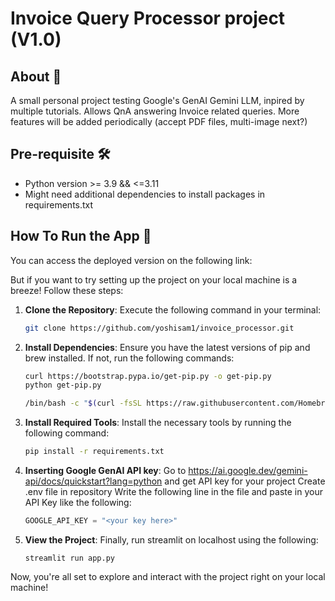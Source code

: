 # Invoice Query Processor project (V1.0)
## About 🌟
A small personal project testing Google's GenAI Gemini LLM, inpired by multiple tutorials.
Allows QnA answering Invoice related queries.
More features will be added periodically (accept PDF files, multi-image next?)

## Pre-requisite 🛠️
+ Python version >= 3.9 && <=3.11
+ Might need additional dependencies to install packages in requirements.txt

## How To Run the App 🚀
You can access the deployed version on the following link:
<Not Yet Deployed>

But if you want to try setting up the project on your local machine is a breeze! Follow these steps:

1. **Clone the Repository**: 
Execute the following command in your terminal:
    ```bash
    git clone https://github.com/yoshisam1/invoice_processor.git
    ```

2. **Install Dependencies**:
Ensure you have the latest versions of pip and brew installed. If not, run the following commands:
    
    ```bash
    curl https://bootstrap.pypa.io/get-pip.py -o get-pip.py
    python get-pip.py
    ```
    ```bash
    /bin/bash -c "$(curl -fsSL https://raw.githubusercontent.com/Homebrew/install/master/install.sh)"
    ```

3. **Install Required Tools**:
Install the necessary tools by running the following command:
    ```bash
    pip install -r requirements.txt
    ```

4. **Inserting Google GenAI API key**:
Go to https://ai.google.dev/gemini-api/docs/quickstart?lang=python and get API key for your project
Create .env file in repository
Write the following line in the file and paste in your API Key like the following:
    ```python
    GOOGLE_API_KEY = "<your key here>"
    ```

4. **View the Project**:
Finally, run streamlit on localhost using the following:
    ```
    streamlit run app.py
    ```

Now, you're all set to explore and interact with the project right on your local machine!